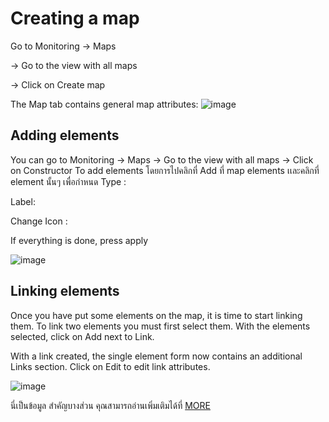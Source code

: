 # Creating a map

Go to Monitoring → Maps

→ Go to the view with all maps

→ Click on Create map

The Map tab contains general map attributes:
![image](https://github.com/lersakk/ZabbixUserManual/assets/136166133/5a223fca-9607-488c-a24d-a830671fd772)

## Adding elements
You can go to Monitoring → Maps → Go to the view with all maps → Click on Constructor
To add elements  โดยการไปคลิกที่ Add ที่ map elements เเละคลิกที่ element นั้นๆ เพื่อกำหนด
Type : 

Label:

Change Icon :

If everything is done, press apply

 ![image](https://github.com/lersakk/ZabbixUserManual/assets/136166133/e9342802-653b-4287-bc5a-b975f1d76a89)


## Linking elements

Once you have put some elements on the map, it is time to start linking them. To link two elements you must first select them. With the elements selected, click on Add next to Link.

With a link created, the single element form now contains an additional Links section. Click on Edit to edit link attributes.

![image](https://github.com/lersakk/ZabbixUserManual/assets/136166133/62fda27c-342a-4839-9bdc-da8a6b0db3b9)

นี่เป็นข้อมูล สำคัญบางส่วน คุณสามารถอ่านเพิ่มเติมได้ที่ [MORE](https://www.zabbix.com/documentation/current/en/manual/config/visualization/maps/map)
